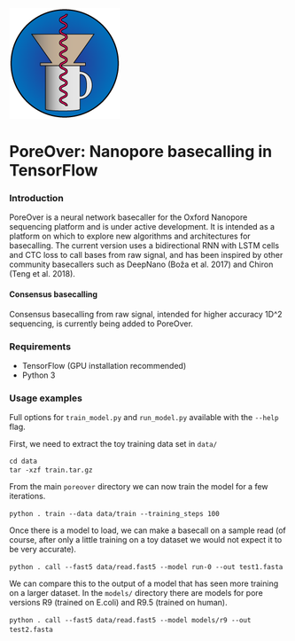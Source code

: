 ![Logo](logo.png)
# PoreOver: Nanopore basecalling in TensorFlow
### Introduction
PoreOver is a neural network basecaller for the Oxford Nanopore sequencing platform and is under active development. It is intended as a platform on which to explore new algorithms and architectures for basecalling. The current version uses a bidirectional RNN with LSTM cells and CTC loss to call bases from raw signal, and has been inspired by other community basecallers such as DeepNano (Boža et al. 2017) and Chiron (Teng et al. 2018).

#### Consensus basecalling
Consensus basecalling from raw signal, intended for higher accuracy 1D^2 sequencing, is currently being added to PoreOver.

### Requirements
* TensorFlow (GPU installation recommended)
* Python 3

### Usage examples
Full options for `train_model.py` and `run_model.py` available with the `--help` flag.

First, we need to extract the toy training data set in `data/`
```
cd data
tar -xzf train.tar.gz
```

From the main `poreover` directory we can now train the model for a few iterations.

`python . train --data data/train --training_steps 100`

Once there is a model to load, we can make a basecall on a sample read (of course,
    after only a little training on a toy dataset we would not expect it to be very accurate). 

`python . call --fast5 data/read.fast5 --model run-0 --out test1.fasta`
 
We can compare this to the output of a model that has seen more training on a larger dataset. In the `models/` directory there are models for pore versions R9 (trained on E.coli) and R9.5 (trained on human).

`python . call --fast5 data/read.fast5 --model models/r9 --out test2.fasta`
